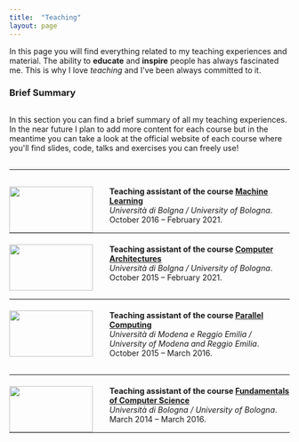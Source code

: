 ```yaml
---
title:  "Teaching"
layout: page
---
```

In this page you will find everything related to my teaching experiences and material. The ability to **educate** and **inspire** people has always fascinated me. This is why I love _teaching_ and I've been always committed to it.


<h3 id="summary" style="margin-bottom: 30px;">Brief Summary</h3>

In this section you can find a brief summary of all my teaching experiences. In the near future I plan to add more content for each course but in the meantime you can take a look at the official website of each course where you'll find slides, code, talks and exercises you can freely use!

<hr style="margin-top:30px;margin-bottom:30px;width:100%">

<div> <img src ='/{{ site.baseurl }}images/ml.jpeg' style="width:150px; height:83; float:left;margin-right:30px"/>
<p><strong>Teaching assistant of the course <a href="http://bias.csr.unibo.it/maltoni/ml/">Machine Learning</a></strong><br>
<em>Università di Bolgna / University of Bologna</em>.
October 2016 – February 2021.<br>
</p></div>

<hr style="margin-top:10px;margin-bottom:20px; width:100%">

<div> <img src ='/{{ site.baseurl }}images/arc.jpg'  style="width:150px;height:83px; float:left;margin-right:30px"/>
<p><strong>Teaching assistant of the course <a href="http://bias.csr.unibo.it/maltoni/arc/">Computer Architectures</a></strong><br>
<em>Università di Bolgna / University of Bologna</em>.
October 2015 – February 2021.<br>
</p></div>

<hr style="margin-top:30px;margin-bottom:20px;width:100%">

<div> <img src ='/{{ site.baseurl }}images/cp.png' style="width:150px;height:83px; float:left;margin-right:30px"/>
<p><strong>Teaching assistant of the course <a href="http://cdm.unimo.it/home/matematica/zanni.luca/">Parallel Computing</a></strong><br>
<em>Università di Modena e Reggio Emilia / University of Modena and Reggio Emilia</em>.
October 2015 – March 2016.<br>
</p></div>

<hr style="margin-top:30px;margin-bottom:20px;width:100%">

<div> <img src ='/{{ site.baseurl }}images/fun.jpg' style="width:150px;height:83px; float:left;margin-right:30px"/>
<p><strong>Teaching assistant of the course <a href="http://www-db.deis.unibo.it/courses/FIT1-AK/?src=home">Fundamentals of Computer Science</a></strong><br>
<em>Università di Bologna / University of Bologna</em>.
March 2014 – March 2016.<br>
</p></div>

<hr style="margin-top:10px;margin-bottom:20px; width:100%">

[fit]:   http://www-db.deis.unibo.it/courses/FIT1-AK/Index.html
[arc]: http://bias.csr.unibo.it/maltoni/arc/
[parallel]: http://cdm.unimo.it/home/matematica/zanni.luca/
[ml]: http://bias.csr.unibo.it/maltoni/ml/
